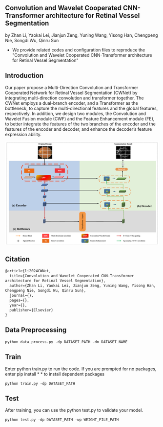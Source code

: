 ## Convolution and Wavelet Cooperated CNN-Transformer architecture for Retinal Vessel Segmentation

by Zhan Li, Yaokai Lei, Jianjun Zeng, Yuning Wang, Yisong Han, Chengpeng Nie, Songdi Wu, Qinru Sun


* We provide related codes and configuration files to reproduce the "Convolution and Wavelet Cooperated CNN-Transformer architecture for Retinal Vessel Segmentation"

## Introduction
Our paper propose a Multi-Direction Convolution and Transformer Cooperated Network for Retinal Vessel Segmentation (CWNet) by integrating multi-direction convolution and transformer together. The
CWNet employs a dual-branch encoder, and a Transformer as the bottleneck, to capture the
multi-directional features and the global features, respectively.
In addition, we design two modules, the Convolution and
Wavelet Fusion module (CWF) and the Feature Enhancement
module (FE), to better integrate the features of the two branches of the encoder and the features of the encoder and
decoder, and enhance the decoder’s feature expression ability.

<div align="center">
  <img src="figures/framework.png" width="1000" />
</div>


## Citation
```
@article{li2024CWNet,
  title={Convolution and Wavelet Cooperated CNN-Transformer architecture for Retinal Vessel Segmentation},
  author={Zhan Li, Yaokai Lei, Jianjun Zeng, Yuning Wang, Yisong Han, Chengpeng Nie, Songdi Wu, Qinru Sun},
  journal={},
  pages={},
  year={},
  publisher={Elsevier}
}
```

## Data Preprocessing
```
python data_process.py -dp DATASET_PATH -dn DATASET_NAME
```

## Train
Enter python train.py to run the code. If you are prompted for no packages, enter pip install * * to install dependent packages
```
python train.py -dp DATASET_PATH
```

## Test
After training, you can use the python test.py to validate your model.
```
python test.py -dp DATASET_PATH -wp WEIGHT_FILE_PATH
```
